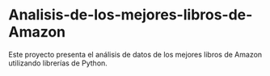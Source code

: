 # Analisis-de-los-mejores-libros-de-Amazon
Este proyecto presenta el análisis de datos de los mejores libros de Amazon utilizando librerías de Python.
